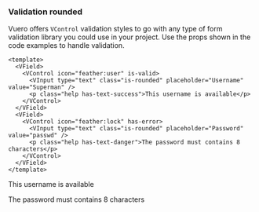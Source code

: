 ### Validation rounded

Vuero offers `VControl` validation styles to go with any type of form validation
library you could use in your project.
Use the props shown in the code examples to handle validation.

<!--code-->

```vue
<template>
  <VField>
    <VControl icon="feather:user" is-valid>
      <VInput type="text" class="is-rounded" placeholder="Username" value="Superman" />
      <p class="help has-text-success">This username is available</p>
    </VControl>
  </VField>
  <VField>
    <VControl icon="feather:lock" has-error>
      <VInput type="text" class="is-rounded" placeholder="Password" value="passwd" />
      <p class="help has-text-danger">The password must contains 8 characters</p>
    </VControl>
  </VField>
</template>
```

<!--/code-->

<!--example-->

<form @submit.prevent>
  <VField>
    <VControl icon="feather:user" is-valid>
      <VInput
        type="text"
        class="is-rounded"
        placeholder="Username"
        value="Superman"
        autocomplete="username"
      />
      <p class="help has-text-success">This username is available</p>
    </VControl>
  </VField>
  <VField>
    <VControl icon="feather:lock" has-error>
      <VInput
        type="text"
        class="is-rounded"
        placeholder="Password"
        value="passwd"
        autocomplete="current-password"
      />
      <p class="help has-text-danger">The password must contains 8 characters</p>
    </VControl>
  </VField>
</form>

<!--/example-->
